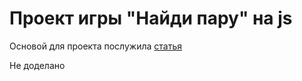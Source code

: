 # Проект игры "Найди пару" на js
Основой для проекта послужила [статья](https://thecode.media/memo/)

Не доделано
